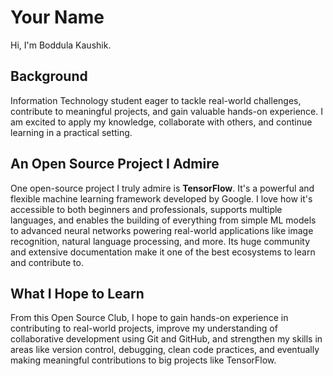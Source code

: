 # Your Name
Hi, I'm Boddula Kaushik. 

## Background
Information Technology student eager to tackle real-world challenges, contribute to meaningful projects, and gain valuable hands-on experience. I am excited to apply my knowledge, collaborate with others, and continue learning in a practical setting.

## An Open Source Project I Admire
One open-source project I truly admire is **TensorFlow**. It's a powerful and flexible machine learning framework developed by Google. I love how it's accessible to both beginners and professionals, supports multiple languages, and enables the building of everything from simple ML models to advanced neural networks powering real-world applications like image recognition, natural language processing, and more. Its huge community and extensive documentation make it one of the best ecosystems to learn and contribute to.


## What I Hope to Learn
From this Open Source Club, I hope to gain hands-on experience in contributing to real-world projects, improve my understanding of collaborative development using Git and GitHub, and strengthen my skills in areas like version control, debugging, clean code practices, and eventually making meaningful contributions to big projects like TensorFlow.

